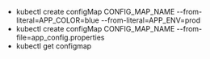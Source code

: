 - kubectl create configMap CONFIG_MAP_NAME --from-literal=APP_COLOR=blue --from-literal=APP_ENV=prod
- kubectl create configMap CONFIG_MAP_NAME --from-file=app_config.properties
- kubectl get configmap